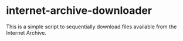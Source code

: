 # internet-archive-downloader
This is a simple script to sequentially download files available from the Internet Archive.

